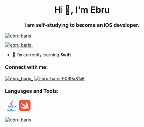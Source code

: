 <h1 align="center">Hi 👋, I'm Ebru</h1>
<h3 align="center">I am self-studying to become an iOS developer.</h3>

<p align="left"> <img src="https://komarev.com/ghpvc/?username=ebru-baris&label=Profile%20views&color=0e75b6&style=flat" alt="ebru-baris" /> </p>

<p align="left"> <a href="https://twitter.com/ebru_baris_" target="blank"><img src="https://img.shields.io/twitter/follow/ebru_baris_?logo=twitter&style=for-the-badge" alt="ebru_baris_" /></a> </p>

- 🌱 I’m currently learning **Swift**

<h3 align="left">Connect with me:</h3>
<p align="left">
<a href="https://twitter.com/ebru_baris_" target="blank"><img align="center" src="https://raw.githubusercontent.com/rahuldkjain/github-profile-readme-generator/master/src/images/icons/Social/twitter.svg" alt="ebru_baris_" height="30" width="40" /></a>
<a href="https://linkedin.com/in/ebru-barış-9099a81a8" target="blank"><img align="center" src="https://raw.githubusercontent.com/rahuldkjain/github-profile-readme-generator/master/src/images/icons/Social/linked-in-alt.svg" alt="ebru-barış-9099a81a8" height="30" width="40" /></a>
</p>

<h3 align="left">Languages and Tools:</h3>
<p align="left"> <a href="https://www.java.com" target="_blank" rel="noreferrer"> <img src="https://raw.githubusercontent.com/devicons/devicon/master/icons/java/java-original.svg" alt="java" width="40" height="40"/> </a> <a href="https://developer.apple.com/swift/" target="_blank" rel="noreferrer"> <img src="https://raw.githubusercontent.com/devicons/devicon/master/icons/swift/swift-original.svg" alt="swift" width="40" height="40"/> </a> </p>


<p><img align="center" src="https://github-readme-streak-stats.herokuapp.com/?user=ebru-baris&" alt="ebru-baris" /></p>
